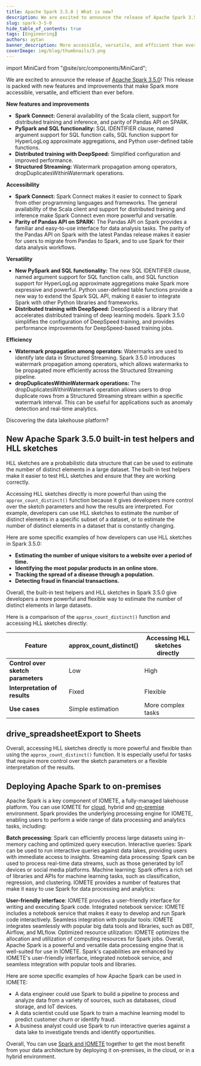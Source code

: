 ```yaml
---
title: Apache Spark 3.5.0 | What is new?
description: We are excited to announce the release of Apache Spark 3.5.0! This release is packed with new features and improvements that make Spark more accessible, versatile, and efficient than ever before.
slug: spark-3-5-0
hide_table_of_contents: true
tags: [Engineering]
authors: aytan
banner_description: More accessible, versatile, and efficient than ever before
coverImage: img/blog/thumbnails/3.png
---
```


import MiniCard from "@site/src/components/MiniCard";

We are excited to announce the release of [Apache Spark 3.5.0](https://spark.apache.org/releases/spark-release-3-5-0.html)! This release is packed with new features and improvements that make Spark more accessible, versatile, and efficient than ever before.

<!-- truncate -->

**New features and improvements**

- **Spark Connect:** General availability of the Scala client, support for distributed training and inference, and parity of Pandas API on SPARK.
- **PySpark and SQL functionality:** SQL IDENTIFIER clause, named argument support for SQL function calls, SQL function support for HyperLogLog approximate aggregations, and Python user-defined table functions.
- **Distributed training with DeepSpeed:** Simplified configuration and improved performance.
- **Structured Streaming:** Watermark propagation among operators, dropDuplicatesWithinWatermark operations.

**Accessibility**

- **Spark Connect:** Spark Connect makes it easier to connect to Spark from other programming languages and frameworks. The general availability of the Scala client and support for distributed training and inference make Spark Connect even more powerful and versatile.
- **Parity of Pandas API on SPARK:** The Pandas API on Spark provides a familiar and easy-to-use interface for data analysis tasks. The parity of the Pandas API on Spark with the latest Pandas release makes it easier for users to migrate from Pandas to Spark, and to use Spark for their data analysis workflows.

**Versatility**

- **New PySpark and SQL functionality:** The new SQL IDENTIFIER clause, named argument support for SQL function calls, and SQL function support for HyperLogLog approximate aggregations make Spark more expressive and powerful. Python user-defined table functions provide a new way to extend the Spark SQL API, making it easier to integrate Spark with other Python libraries and frameworks.
- **Distributed training with DeepSpeed:** DeepSpeed is a library that accelerates distributed training of deep learning models. Spark 3.5.0 simplifies the configuration of DeepSpeed training, and provides performance improvements for DeepSpeed-based training jobs.

**Efficiency**

- **Watermark propagation among operators:** Watermarks are used to identify late data in Structured Streaming. Spark 3.5.0 introduces watermark propagation among operators, which allows watermarks to be propagated more efficiently across the Structured Streaming pipeline.
- **dropDuplicatesWithinWatermark operations:** The dropDuplicatesWithinWatermark operation allows users to drop duplicate rows from a Structured Streaming stream within a specific watermark interval. This can be useful for applications such as anomaly detection and real-time analytics.

<MiniCard link="https://sandbox.iomete.com/auth/realms/iomete/protocol/openid-connect/registrations?client_id=app&response_type=code&scope=openid&redirect_uri=http://sandbox.iomete.com" linkName="Try Sandbox">Discovering the data lakehouse platform?</MiniCard>

## New Apache Spark 3.5.0 built-in test helpers and HLL sketches

HLL sketches are a probabilistic data structure that can be used to estimate the number of distinct elements in a large dataset. The built-in test helpers make it easier to test HLL sketches and ensure that they are working correctly.

Accessing HLL sketches directly is more powerful than using the `approx_count_distinct()` function because it gives developers more control over the sketch parameters and how the results are interpreted. For example, developers can use HLL sketches to estimate the number of distinct elements in a specific subset of a dataset, or to estimate the number of distinct elements in a dataset that is constantly changing.

Here are some specific examples of how developers can use HLL sketches in Spark 3.5.0:

- **Estimating the number of unique visitors to a website over a period of time.**
- **Identifying the most popular products in an online store.**
- **Tracking the spread of a disease through a population.**
- **Detecting fraud in financial transactions.**

Overall, the built-in test helpers and HLL sketches in Spark 3.5.0 give developers a more powerful and flexible way to estimate the number of distinct elements in large datasets.

Here is a comparison of the `approx_count_distinct()` function and accessing HLL sketches directly:

| Feature                            | approx_count_distinct() | Accessing HLL sketches directly |
| ---------------------------------- | ----------------------- | ------------------------------- |
| **Control over sketch parameters** | Low                     | High                            |
| **Interpretation of results**      | Fixed                   | Flexible                        |
| **Use cases**                      | Simple estimation       | More complex tasks              |

## **drive_spreadsheetExport to Sheets**

Overall, accessing HLL sketches directly is more powerful and flexible than using the `approx_count_distinct()` function. It is especially useful for tasks that require more control over the sketch parameters or a flexible interpretation of the results.

## Deploying Apache Spark to on-premises

Apache Spark is a key component of IOMETE, a fully-managed lakehouse platform. You can use IOMETE for [cloud](https://iomete.com/cases/iomete-on-private-cloud), hybrid and [on-premise](https://iomete.com/blog/on-premise-case-study) environment. Spark provides the underlying processing engine for IOMETE, enabling users to perform a wide range of data processing and analytics tasks, including:

**Batch processing**: Spark can efficiently process large datasets using in-memory caching and optimized query execution.
Interactive queries: Spark can be used to run interactive queries against data lakes, providing users with immediate access to insights.
Streaming data processing: Spark can be used to process real-time data streams, such as those generated by IoT devices or social media platforms.
Machine learning: Spark offers a rich set of libraries and APIs for machine learning tasks, such as classification, regression, and clustering.
IOMETE provides a number of features that make it easy to use Spark for data processing and analytics:

**User-friendly interface**: IOMETE provides a user-friendly interface for writing and executing Spark code.
Integrated notebook service: IOMETE includes a notebook service that makes it easy to develop and run Spark code interactively.
Seamless integration with popular tools: IOMETE integrates seamlessly with popular big data tools and libraries, such as DBT, Airflow, and MLflow.
Optimized resource utilization: IOMETE optimizes the allocation and utilization of computing resources for Spark jobs.
Overall, Apache Spark is a powerful and versatile data processing engine that is well-suited for use in IOMETE. Spark's capabilities are enhanced by IOMETE's user-friendly interface, integrated notebook service, and seamless integration with popular tools and libraries.

Here are some specific examples of how Apache Spark can be used in IOMETE:

- A data engineer could use Spark to build a pipeline to process and analyze data from a variety of sources, such as databases, cloud storage, and IoT devices.
- A data scientist could use Spark to train a machine learning model to predict customer churn or identify fraud.
- A business analyst could use Spark to run interactive queries against a data lake to investigate trends and identify opportunities.

Overall, You can use [Spark and IOMETE](https://iomete.com/apache-spark) together to get the most benefit from your data architecture by deploying it on-premises, in the cloud, or in a hybrid environment.
